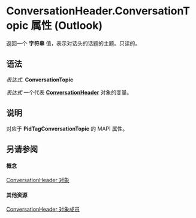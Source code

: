 
# ConversationHeader.ConversationTopic 属性 (Outlook)

返回一个 **字符串** 值，表示对话头的话题的主题。只读的。


## 语法

 _表达式_. **ConversationTopic**

 _表达式_ 一个代表 **[ConversationHeader](5142d5f7-55c1-4d9d-3a11-d25c8763fcb7.md)** 对象的变量。


## 说明

对应于 **PidTagConversationTopic** 的 MAPI 属性。


## 另请参阅


#### 概念


[ConversationHeader 对象](5142d5f7-55c1-4d9d-3a11-d25c8763fcb7.md)
#### 其他资源


[ConversationHeader 对象成员](c67a23e5-81aa-98dd-493f-f05d169d9fb8.md)
